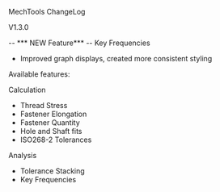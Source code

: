 MechTools ChangeLog

V1.3.0

-- *** NEW Feature*** --
Key Frequencies

- Improved graph displays, created more consistent styling

Available features:

Calculation
- Thread Stress
- Fastener Elongation
- Fastener Quantity
- Hole and Shaft fits
- ISO268-2 Tolerances

Analysis
- Tolerance Stacking
- Key Frequencies
